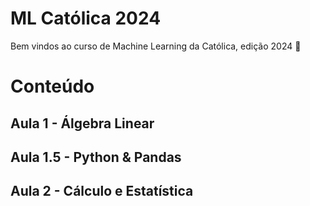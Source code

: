 # ML Católica 2024

Bem vindos ao curso de Machine Learning da Católica, edição 2024 🎉

# Conteúdo

## Aula 1 - Álgebra Linear

## Aula 1.5 - Python & Pandas

## Aula 2 - Cálculo e Estatística





